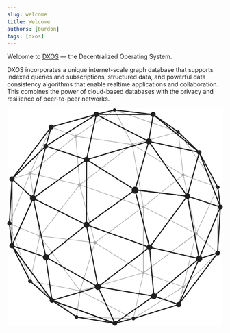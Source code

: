 ```yaml
---
slug: welcome
title: Welcome
authors: [burdon]
tags: [dxos]
---
```


Welcome to [DXOS](https://dxos.org) — the Decentralized Operating System.

DXOS incorporates a unique internet-scale graph database that supports indexed queries and subscriptions, 
structured data, and powerful data consistency algorithms that enable realtime applications and collaboration. 
This combines the power of cloud-based databases with the privacy and resilience of peer-to-peer networks.

![DXOS](./orb.svg)
